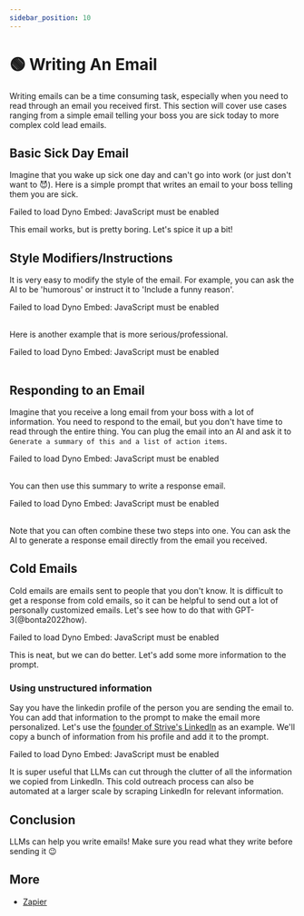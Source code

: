 ```yaml
---
sidebar_position: 10
---
```


# 🟢 Writing An Email

Writing emails can be a time consuming task, especially when you need to read through an email you received first. This section will cover use cases ranging from a simple email telling your boss you are sick today to more complex cold lead emails.

## Basic Sick Day Email

Imagine that you wake up sick one day and can't go into work (or just don't want to 😈). Here is a simple prompt that writes an email to your boss telling them you are sick. 

<div trydyno-embed="" openai-model="text-davinci-003" initial-prompt="My Name: Mario\nBoss's name: John\n\nWrite an email to my boss saying that I will be out of office today since I am sick. " initial-response="Subject: Out of Office - Sick\n\nDear John,\n\nI am writing to inform you that I will be out of office today due to illness. I apologize for any inconvenience this may cause.\n\nI will be sure to keep you updated on my progress and will be back in the office as soon as I am feeling better.\n\nThank you for your understanding.\n\nSincerely,\nMario" max-tokens="256" box-rows="8" model-temp="0" top-p="0">
    <noscript>Failed to load Dyno Embed: JavaScript must be enabled</noscript>
</div>

This email works, but is pretty boring. Let's spice it up a bit!

## Style Modifiers/Instructions

It is very easy to modify the style of the email. For example, you can ask the AI to be 'humorous' or instruct it to 'Include a funny reason'.

<div trydyno-embed="" openai-model="text-davinci-003" initial-prompt="My Name: Mario\nBoss's name: John\n\nWrite a humorous yet professional email to my boss saying that I will be out of office today since I am sick. \nBe concise and funny. Include a funny reason:" initial-response="Dear John,\n\nI'm writing to let you know that I will be out of office today. I know I'm supposed to be working, but I just couldn't resist the call of the siren song of the local donut shop. I'm sure you understand.\n\nI'll be back in the office tomorrow and will make up the time.\n\nThanks,\nMario" max-tokens="256" box-rows="10" model-temp="0.7" top-p="1">
    <noscript>Failed to load Dyno Embed: JavaScript must be enabled</noscript>
</div>
<br/>

Here is another example that is more serious/professional.

<div trydyno-embed="" openai-model="text-davinci-003" initial-prompt="My Name: Mario\nBoss's name: John\n\nWrite a **serious**, professional email to my boss saying that I will be out of office today since I am sick. \nBe concise:" initial-response="Subject: Out of Office - Sick\n\nDear John,\n\nI am writing to inform you that I will be out of office today due to illness. I apologize for any inconvenience this may cause.\n\nThank you for your understanding.\n\nSincerely,\nMario" max-tokens="256" box-rows="8" model-temp="0" top-p="0">
    <noscript>Failed to load Dyno Embed: JavaScript must be enabled</noscript>
</div>
<br/>

## Responding to an Email

Imagine that you receive a long email from your boss with a lot of information. You need to respond to the email, but you don't have time to read through the entire thing. You can plug the email into an AI and ask it to `Generate a summary of this and a list of action items`.

<div trydyno-embed="" openai-model="text-davinci-003" initial-prompt="Dear Mario,\n\nI hope you're doing well. I am writing to provide you with some updates on our company and to request your assistance in addressing an issue with the user interface (UI) of the software you have been working on.\n\nAs you know, our company has been focusing on providing a user-friendly experience to our customers, and we have identified some issues with the UI of the software. Specifically, we have received feedback from our users that they are having difficulty accessing certain features, and that the UI is not intuitive enough.\n\nWe need your help to address these issues and make improvements to the UI of the software. This may involve making changes to the layout, design, or functionality of the UI. We believe that your expertise in software development and your familiarity with the software will make you the ideal person to help us with this task.\n\nIf you need any additional resources or support to complete this task, please do not hesitate to let me know. Additionally, I would appreciate it if you could provide me with an estimated timeline for when you expect these modifications to be completed.\n\nIf you have any questions or need further clarification, please do not hesitate to contact me.\n\nThank you for your hard work and dedication to our company. I look forward to hearing back from you soon.\n\nBest regards,\nJohn\n\nGenerate a summary of this and a list of action items." initial-response="Summary: John is requesting Mario's assistance in addressing user interface issues with the software Mario has been working on. The issues involve difficulty accessing certain features and the UI not being intuitive enough. Mario's expertise in software development and familiarity with the software make him the ideal person to help with this task.\n\nAction Items:\n- Make changes to the layout, design, or functionality of the UI\n- Request additional resources or support if needed\n- Provide an estimated timeline for completion of modifications" max-tokens="256" box-rows="18" model-temp="0" top-p="0">
    <noscript>Failed to load Dyno Embed: JavaScript must be enabled</noscript>
</div>

<br/>You can then use this summary to write a response email.

<div trydyno-embed="" openai-model="text-davinci-003" initial-prompt="Summary: John is requesting Mario's assistance in addressing user interface issues with the software Mario has been working on. The issues involve difficulty accessing certain features and the UI not being intuitive enough. Mario's expertise in software development and familiarity with the software make him the ideal person to help with this task.\n\nAction Items:\n- Make changes to the layout, design, or functionality of the UI\n- Request additional resources or support if needed\n- Provide an estimated timeline for completion of modifications\n\nWrite a response email from Mario using the above email summary:" initial-response="Dear John,\n\nThank you for reaching out to me about the user interface issues with the software I have been working on. I understand the importance of making sure the UI is intuitive and easy to use, and I am happy to help.\n\nI will begin making changes to the layout, design, and functionality of the UI to address the issues you have mentioned. If I need additional resources or support, I will let you know. I will also provide an estimated timeline for completion of the modifications.\n\nPlease let me know if you have any questions or concerns.\n\nSincerely,\nMario" max-tokens="256" box-rows="18" model-temp="0" top-p="0">
    <noscript>Failed to load Dyno Embed: JavaScript must be enabled</noscript>
</div>

<br/>Note that you can often combine these two steps into one. You can ask the AI to generate a response email directly from the email you received.

## Cold Emails

Cold emails are emails sent to people that you don't know. It is difficult to get a response from cold emails, so it can be helpful to send out a lot of personally customized emails. Let's see how to do that with GPT-3(@bonta2022how).

<div trydyno-embed="" openai-model="text-davinci-003" initial-prompt="Company name: Nightfall\nMy name: Max\nWrite a cold outreach email to this founder, named Pranav, pitching him our product, which is a neo-CRM. Make the email formal, yet approachable." initial-response="Subject: A modern CRM to help your business grow\n\nDear Pranav,\n\nMy name is Max and I'm the founder of Nightfall, a neo-CRM that helps businesses streamline their customer relationship management.\n\nWe understand that managing customer relationships can be a challenge, especially as your business grows. That's why we created Nightfall, a modern CRM that helps you stay organized and connected with your customers.\n\nNightfall offers a range of features, including automated customer segmentation, personalized customer journeys, and real-time analytics. We also provide 24/7 customer support to ensure that you get the most out of our product.\n\nI'd love to discuss how Nightfall can help your business grow. Would you be available for a call sometime this week?\n\nI look forward to hearing from you.\n\nBest,\nMax" max-tokens="256" box-rows="10" model-temp="0.0" top-p="0">
    <noscript>Failed to load Dyno Embed: JavaScript must be enabled</noscript>
</div>

This is neat, but we can do better. Let's add some more information to the prompt.

### Using unstructured information

Say you have the linkedin profile of the person you are sending the email to. You can add that information to the prompt to make the email more personalized. Let's use the [founder of Strive's LinkedIn](https://www.linkedin.com/in/snpranav/) as an example. We'll copy a bunch of information from his profile and add it to the prompt.

<div trydyno-embed="" openai-model="text-davinci-003" initial-prompt="Pranav Shikarpur  1st degree connection1st\nDeveloper Advocate. Problem Solver. Previously: Co-founder Strive, Intel ISEF Alum\n\nExperienceExperience\nThales Cloud Security logo\nDeveloper AdvocateDeveloper Advocate\nThales Cloud SecurityThales Cloud Security\nApr 2022 - Present · 1 yrApr 2022 - Present · 1 yr\n- Executed go-to-market and boosted developer engagement for Thales’s new data encryption product launch.\n- Spearheaded developer adoption of product at the RSA conference 2022 and KubeCon 2022.\n- Presented a talk at HashiCorp’s annual conference - HashiConf 2022 in LA - about “Securing Any Data Source”.- Executed go-to-market and boosted developer engagement for Thales’s new data encryption product launch. - Spearheaded developer adoption of product at the RSA conference 2022 and KubeCon 2022. - Presented a talk at HashiCorp’s annual conference - HashiConf 2022 in LA - about “Securing Any Data Source”.…see more\nSkills: Data Encryption Standard (DES) · Cryptography · Cybersecurity · Content Creation · Azure Kubernetes Service (AKS) · Google Kubernetes Engine (GKE)Skills: Data Encryption Standard (DES) · Cryptography · Cybersecurity · Content Creation · Azure Kubernetes Service (AKS) · Google Kubernetes Engine (GKE)\nStartup Shell logo\nDirector of Founder ResourcesDirector of Founder Resources\nStartup ShellStartup Shell\nFeb 2022 - Present · 1 yr 2 mosFeb 2022 - Present · 1 yr 2 mos\nCollege Park, Maryland, United StatesCollege Park, Maryland, United States\n- Closed partnerships of founder resources with various tech companies like Vercel, MongoDB, etc.\n- Sourced over $50,000 of credits and resources for founders at Startup Shell in the span of 3 months.- Closed partnerships of founder resources with various tech companies like Vercel, MongoDB, etc. - Sourced over $50,000 of credits and resources for founders at Startup Shell in the span of 3 months.\nSkills: Strategic PartnershipsSkills: Strategic Partnerships\nStrive Network logo\nCo-FounderCo-Founder\nStriveStrive\nDec 2020 - Nov 2021 · 1 yrDec 2020 - Nov 2021 · 1 yr\n- Founded India's first cohort-based learning platform for passion-related courses. Had 7K+ monthly active users.\n- Built the learning platform from the ground up and managed traffic to the website at scale and oversaw the sales and marketing execution.\n- Negotiated with 100X.VC and People Group to raise $50K seed funding for Strive.- Founded India's first cohort-based learning platform for passion-related courses. Had 7K+ monthly active users. - Built the learning platform from the ground up and managed traffic to the website at scale and oversaw the sales and marketing execution. - Negotiated with 100X.VC and People Group to raise $50K seed funding for Strive.…see more\nSkills: Go (Programming Language) · Python (Programming Language) · Product Management · Product Marketing · Next.js · Amazon EKS\n\nEducationEducation\nUniversity of Maryland logo\nUniversity of MarylandUniversity of Maryland\nUndergraduate, Mathematics and Computer ScienceUndergraduate, Mathematics and Computer Science\nAug 2019 - May 2023Aug 2019 - May 2023\nActivities and societies: Director of Founder Resources at Startup ShellActivities and societies: Director of Founder Resources at Startup Shell\nExploring the beauty of mathematics with the practicality of computer science\n\nWrite a cold outreach email to this founder, pitching him our product, Nightfall, which is a neo-CRM. My name is Max. Make the email formal, yet approachable. Mention relevant details from his LinkedIn information above to help pitch the product.Pranav Shikarpur  1st degree connection1st\nDeveloper Advocate. Problem Solver. Previously: Co-founder Strive, Intel ISEF Alum\n\nExperienceExperience\nThales Cloud Security logo\nDeveloper AdvocateDeveloper Advocate\nThales Cloud SecurityThales Cloud Security\nApr 2022 - Present · 1 yrApr 2022 - Present · 1 yr\n- Executed go-to-market and boosted developer engagement for Thales’s new data encryption product launch.\n- Spearheaded developer adoption of product at the RSA conference 2022 and KubeCon 2022.\n- Presented a talk at HashiCorp’s annual conference - HashiConf 2022 in LA - about “Securing Any Data Source”.- Executed go-to-market and boosted developer engagement for Thales’s new data encryption product launch. - Spearheaded developer adoption of product at the RSA conference 2022 and KubeCon 2022. - Presented a talk at HashiCorp’s annual conference - HashiConf 2022 in LA - about “Securing Any Data Source”.…see more\nSkills: Data Encryption Standard (DES) · Cryptography · Cybersecurity · Content Creation · Azure Kubernetes Service (AKS) · Google Kubernetes Engine (GKE)Skills: Data Encryption Standard (DES) · Cryptography · Cybersecurity · Content Creation · Azure Kubernetes Service (AKS) · Google Kubernetes Engine (GKE)\nStartup Shell logo\nDirector of Founder ResourcesDirector of Founder Resources\nStartup ShellStartup Shell\nFeb 2022 - Present · 1 yr 2 mosFeb 2022 - Present · 1 yr 2 mos\nCollege Park, Maryland, United StatesCollege Park, Maryland, United States\n- Closed partnerships of founder resources with various tech companies like Vercel, MongoDB, etc.\n- Sourced over $50,000 of credits and resources for founders at Startup Shell in the span of 3 months.- Closed partnerships of founder resources with various tech companies like Vercel, MongoDB, etc. - Sourced over $50,000 of credits and resources for founders at Startup Shell in the span of 3 months.\nSkills: Strategic PartnershipsSkills: Strategic Partnerships\nStrive Network logo\nCo-FounderCo-Founder\nStriveStrive\nDec 2020 - Nov 2021 · 1 yrDec 2020 - Nov 2021 · 1 yr\n- Founded India's first cohort-based learning platform for passion-related courses. Had 7K+ monthly active users.\n- Built the learning platform from the ground up and managed traffic to the website at scale and oversaw the sales and marketing execution.\n- Negotiated with 100X.VC and People Group to raise $50K seed funding for Strive.- Founded India's first cohort-based learning platform for passion-related courses. Had 7K+ monthly active users. - Built the learning platform from the ground up and managed traffic to the website at scale and oversaw the sales and marketing execution. - Negotiated with 100X.VC and People Group to raise $50K seed funding for Strive.…see more\nSkills: Go (Programming Language) · Python (Programming Language) · Product Management · Product Marketing · Next.js · Amazon EKS\n\nEducationEducation\nUniversity of Maryland logo\nUniversity of MarylandUniversity of Maryland\nUndergraduate, Mathematics and Computer ScienceUndergraduate, Mathematics and Computer Science\nAug 2019 - May 2023Aug 2019 - May 2023\nActivities and societies: Director of Founder Resources at Startup ShellActivities and societies: Director of Founder Resources at Startup Shell\nExploring the beauty of mathematics with the practicality of computer science\n\nWrite a cold outreach email to this founder, pitching him our product, Nightfall, which is a neo-CRM. My name is Max. Make the email formal, yet approachable. Mention relevant details from his LinkedIn information above to help pitch the product." initial-response="Dear Pranav,\n\nMy name is Max and I am reaching out to you because I believe our product, Nightfall, could be a great fit for you. As a co-founder of Strive and Director of Founder Resources at Startup Shell, I'm sure you understand the importance of having a reliable CRM to help manage customer relationships.\n\nNightfall is a neo-CRM that helps founders and entrepreneurs like yourself to easily manage customer relationships and track customer data. Our product is designed to be user-friendly and intuitive, so you can focus on growing your business without worrying about the technical details.\n\nI think you would find Nightfall to be a great asset to your business. If you're interested, I'd love to schedule a call to discuss further.\n\nBest,\nMax" max-tokens="256" box-rows="39" model-temp="0" top-p="0">
    <noscript>Failed to load Dyno Embed: JavaScript must be enabled</noscript>
</div>

It is super useful that LLMs can cut through the clutter of all the information we copied from LinkedIn. This cold outreach process can also be automated at a larger scale by scraping LinkedIn for relevant information.


## Conclusion

LLMs can help you write emails! Make sure you read what they write before sending it 😉

## More

- [Zapier](https://zapier.com/blog/use-openai-gpt-3-to-write-emails/)